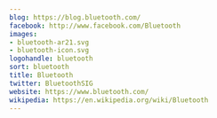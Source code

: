 ```yaml
---
blog: https://blog.bluetooth.com/
facebook: http://www.facebook.com/Bluetooth
images:
- bluetooth-ar21.svg
- bluetooth-icon.svg
logohandle: bluetooth
sort: bluetooth
title: Bluetooth
twitter: BluetoothSIG
website: https://www.bluetooth.com/
wikipedia: https://en.wikipedia.org/wiki/Bluetooth
---
```

